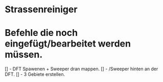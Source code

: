 # Strassenreiniger

# Befehle die noch eingefügt/bearbeitet werden müssen.
[] - DFT Spawenen + Sweeper dran mappen.
[] - /Sweeper hinten an der DFT.
[] - 3 Gebiete erstellen.
